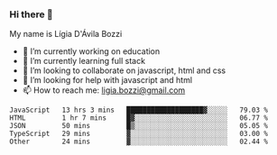### Hi there 👋

My name is Lígia D'Ávila Bozzi

- 🔭 I’m currently working on education
- 🌱 I’m currently learning full stack
- 👯 I’m looking to collaborate on javascript, html and css
- 🤔 I’m looking for help with javascript and html
- 📫 How to reach me: ligia.bozzi@gmail.com

<!--START_SECTION:waka-->
```text
JavaScript   13 hrs 3 mins   ███████████████████▓░░░░░   79.03 % 
HTML         1 hr 7 mins     █▓░░░░░░░░░░░░░░░░░░░░░░░   06.77 % 
JSON         50 mins         █▒░░░░░░░░░░░░░░░░░░░░░░░   05.05 % 
TypeScript   29 mins         ▓░░░░░░░░░░░░░░░░░░░░░░░░   03.00 % 
Other        24 mins         ▓░░░░░░░░░░░░░░░░░░░░░░░░   02.44 % 
```
<!--END_SECTION:waka-->

<!--
**ligiadavilabozzi/ligiadavilabozzi** is a ✨ _special_ ✨ repository because its `README.md` (this file) appears on your GitHub profile.
-->


